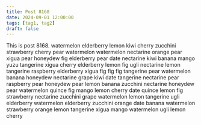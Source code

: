 ```yaml
---
title: Post 8168
date: 2024-09-01 12:00:00
tags: [tag1, tag2]
draft: false
---
```

This is post 8168.
watermelon
elderberry
lemon
kiwi
cherry
zucchini
strawberry
cherry
pear
watermelon
watermelon
nectarine
orange
pear
xigua
pear
honeydew
fig
elderberry
pear
date
nectarine
kiwi
banana
mango
yuzu
tangerine
xigua
cherry
elderberry
lemon
fig
ugli
nectarine
lemon
tangerine
raspberry
elderberry
xigua
fig
fig
fig
tangerine
pear
watermelon
banana
honeydew
nectarine
grape
kiwi
date
tangerine
nectarine
pear
raspberry
pear
honeydew
pear
lemon
banana
zucchini
nectarine
honeydew
pear
watermelon
quince
fig
mango
lemon
cherry
date
quince
lemon
fig
strawberry
nectarine
zucchini
grape
watermelon
lemon
tangerine
ugli
elderberry
watermelon
elderberry
zucchini
orange
date
banana
watermelon
strawberry
orange
lemon
tangerine
xigua
mango
watermelon
ugli
lemon
cherry
